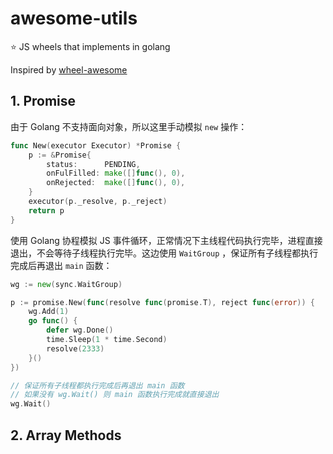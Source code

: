 # awesome-utils

⭐️ JS wheels that implements in golang

Inspired by [wheel-awesome](https://github.com/su37josephxia/wheel-awesome)

## 1. Promise

由于 Golang 不支持面向对象，所以这里手动模拟 `new` 操作：

```go
func New(executor Executor) *Promise {
    p := &Promise{
        status:      PENDING,
        onFulFilled: make([]func(), 0),
        onRejected:  make([]func(), 0),
    }
    executor(p._resolve, p._reject)
    return p
}
```

使用 Golang 协程模拟 JS 事件循环，正常情况下主线程代码执行完毕，进程直接退出，不会等待子线程执行完毕。这边使用 `WaitGroup` ，保证所有子线程都执行完成后再退出 `main` 函数：

```go
wg := new(sync.WaitGroup)

p := promise.New(func(resolve func(promise.T), reject func(error)) {
    wg.Add(1)
    go func() {
        defer wg.Done()
        time.Sleep(1 * time.Second)
        resolve(2333)
    }()
})

// 保证所有子线程都执行完成后再退出 main 函数
// 如果没有 wg.Wait() 则 main 函数执行完成就直接退出
wg.Wait()
```

## 2. Array Methods

